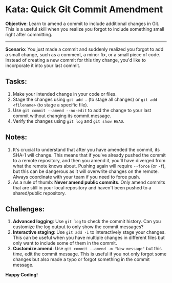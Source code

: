 # Kata: Quick Git Commit Amendment

**Objective**: Learn to amend a commit to include additional changes in Git. This is a useful skill when you realize you forgot to include something small right after committing.

---

**Scenario**: You just made a commit and suddenly realized you forgot to add a small change, such as a comment, a minor fix, or a small piece of code. Instead of creating a new commit for this tiny change, you'd like to incorporate it into your last commit.

## Tasks:

1. Make your intended change in your code or files.
2. Stage the changes using `git add .` (to stage all changes) or `git add <filename>` (to stage a specific file).
3. Use `git commit --amend --no-edit` to add the change to your last commit without changing its commit message.
4. Verify the changes using `git log` and `git show HEAD`.

## Notes:

1. It's crucial to understand that after you have amended the commit, its SHA-1 will change. This means that if you've already pushed the commit to a remote repository, and then you amend it, you'll have diverged from what the remote knows about. Pushing again will require `--force` (or `-f`), but this can be dangerous as it will overwrite changes on the remote. Always coordinate with your team if you need to force push.
2. As a rule of thumb: **Never amend public commits**. Only amend commits that are still in your local repository and haven't been pushed to a shared/public repository.

## Challenges:

1. **Advanced logging**: Use `git log` to check the commit history. Can you customize the log output to only show the commit messages?
2. **Interactive staging**: Use `git add -i` to interactively stage your changes. This can be useful when you have multiple changes in different files but only want to include some of them in the commit.
3. **Customize amend**: Use `git commit --amend -m "New message"` but this time, edit the commit message. This is useful if you not only forgot some changes but also made a typo or forgot something in the commit message.

**Happy Coding!**
